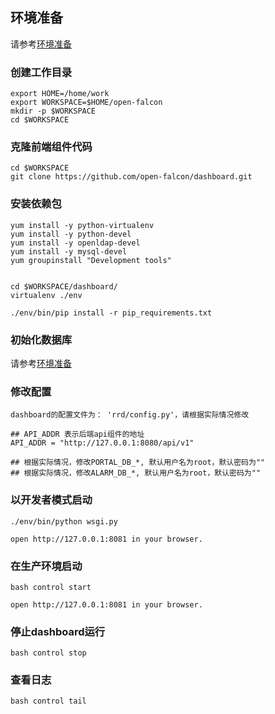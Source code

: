 ## 环境准备

请参考[环境准备](./prepare.md)

### 创建工作目录
```
export HOME=/home/work
export WORKSPACE=$HOME/open-falcon
mkdir -p $WORKSPACE
cd $WORKSPACE
```

### 克隆前端组件代码
```
cd $WORKSPACE
git clone https://github.com/open-falcon/dashboard.git
```

### 安装依赖包
```
yum install -y python-virtualenv
yum install -y python-devel
yum install -y openldap-devel
yum install -y mysql-devel
yum groupinstall "Development tools"


cd $WORKSPACE/dashboard/
virtualenv ./env

./env/bin/pip install -r pip_requirements.txt
```

### 初始化数据库
请参考[环境准备](./prepare.md)


### 修改配置
```
dashboard的配置文件为： 'rrd/config.py'，请根据实际情况修改

## API_ADDR 表示后端api组件的地址
API_ADDR = "http://127.0.0.1:8080/api/v1" 

## 根据实际情况，修改PORTAL_DB_*, 默认用户名为root，默认密码为""
## 根据实际情况，修改ALARM_DB_*, 默认用户名为root，默认密码为""
```

### 以开发者模式启动
```
./env/bin/python wsgi.py

open http://127.0.0.1:8081 in your browser.
```

### 在生产环境启动
```
bash control start

open http://127.0.0.1:8081 in your browser.
```

### 停止dashboard运行
```
bash control stop
```

### 查看日志
```
bash control tail
```

